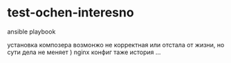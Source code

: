 # test-ochen-interesno

ansible playbook

установка композера возмонжо не корректная или отстала от жизни, но сути дела не меняет )
nginx конфиг таже история ...
